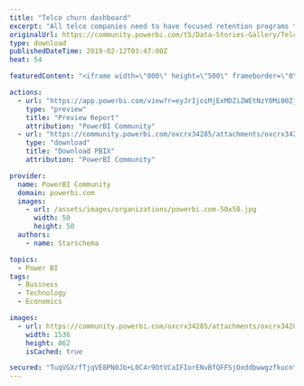 ```yaml
---
title: "Telco churn dashboard"
excerpt: "All telco companies need to have focused retention programs to mitigate the risk of losing customers by profiling and predicting churners and taking"
originalUrl: https://community.powerbi.com/t5/Data-Stories-Gallery/Telco-churn-dashboard/m-p/621679
type: download
publishedDateTime: 2019-02-12T03:47:00Z
heat: 54

featuredContent: "<iframe width=\"800\" height=\"500\" frameborder=\"0\" src=\"https://app.powerbi.com/view?r=eyJrIjoiMjExMDZiZWEtNzY0Mi00ZjJiLTlkYzAtMmY1ZjJjYmQyZjQ0IiwidCI6ImU3NjJmZmZmLTlmMjctNGFjNy04MmFiLTBmMTg0ZmIwMjkyMyIsImMiOjh9\"></iframe>"

actions:
  - url: "https://app.powerbi.com/view?r=eyJrIjoiMjExMDZiZWEtNzY0Mi00ZjJiLTlkYzAtMmY1ZjJjYmQyZjQ0IiwidCI6ImU3NjJmZmZmLTlmMjctNGFjNy04MmFiLTBmMTg0ZmIwMjkyMyIsImMiOjh9"
    type: "preview"
    title: "Preview Report"
    attribution: "PowerBI Community"
  - url: "https://community.powerbi.com/oxcrx34285/attachments/oxcrx34285/DataStoriesGallery/2480/2/telco_churn.pbix"
    type: "download"
    title: "Download PBIX"
    attribution: "PowerBI Community"

provider:
  name: PowerBI Community
  domain: powerbi.com
  images:
    - url: /assets/images/organizations/powerbi.com-50x50.jpg
      width: 50
      height: 50
  authors:
    - name: Starschema

topics:
  - Power BI
tags:
  - Business
  - Technology
  - Economics

images:
  - url: https://community.powerbi.com/oxcrx34285/attachments/oxcrx34285/DataStoriesGallery/2480/1/thumbnail.PNG
    width: 1536
    height: 862
    isCached: true

secured: "TuqVGX/fTjqVE8PN0Jb+L0C4r9OtVCaIFIorENvBfQFFSjOxddbwwgzfkucntF9Eb1lP4HE7KP6Wh+708Eab9ip1llooxureuGlZ8G9PCsi/7i5LywRryugwNu1uUrXEXrNgPIXdhnZ+66BUc8IS0OlIYU7RcszCEiTYOP6phFWCFvaM+9QzZGr4V5MQaKbZ0J+9JhLXwWZLrBsQvZdic4Mw8nQfjNoVnqIjL6rm3D3g8xHojxlPyswcEI6gDZ4nurP6Db3gsnnFxpsL9OnHXfU0qvdEmtBKDKo3n+HdjJy/uIoB6c46fCZOlTLVOJ0APyCuJ015rIszUfgsVS8uN3Ssejr32JN4I4PrcMJT+VIKp7Zo+zFLaZBrvkcfdrK0z/iDpFbE2O5nICCN4oiPUTME0r1/jCoKmI168E/FC2M=;NSKVNGQ/hdqb7OcYwkq26w=="
---
```


